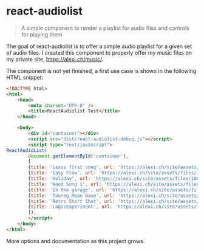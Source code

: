react-audiolist
===============

> A simple component to render a playlist for audio files and controls for playing them

The goal of react-audiolist is to offer a simple audio playlist for a given set of
audio files. I created this component to properly offer my music files on my private site, https://alexi.ch/music/.

The component is not yet finished, a first use case is shown in the following HTML snippet:

```html
<!DOCTYPE html>
<html>
    <head>
        <meta charset="UTF-8" />
        <title>ReactAudiolist Test</title>
    </head>

    <body>
        <div id="container"></div>
        <script src="dist/react-audiolist-debug.js"></script>
        <script type="text/javascript">
ReactAudioList(
        document.getElementById('container'),
        [
        {title: 'Lexus first song', url: 'https://alexi.ch/site/assets/files/1066/lexus_first_song.mp3'},
        {title: 'Easy Flow', url: 'https://alexi.ch/site/assets/files/1067/easy_flow.mp3'},
        {title: 'Holiday', url: 'https://alexi.ch/site/assets/files/1068/holiday.mp3'},
        {title: 'Wood Song 1', url: 'https://alexi.ch/site/assets/files/1069/wood_song_1.mp3'},
        {title: 'In the garage', url: 'https://alexi.ch/site/assets/files/1070/in_the_garage.mp3'},
        {title: 'Taureg Moon Base', url: 'https://alexi.ch/site/assets/files/1071/taureg_moon_base.mp3'},
        {title: 'Retro Short Shot', url: 'https://alexi.ch/site/assets/files/1072/retro_short_shot.mp3'},
        {title: 'LogicExperiment', url: 'https://alexi.ch/site/assets/files/1073/logicexperiment.mp3'}
        ]);
        </script>
    </body>
</html>
```

More options and documentation as this project grows.
